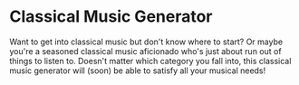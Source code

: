 # Classical Music Generator

Want to get into classical music but don't know where to start? Or maybe you're a seasoned classical music aficionado who's just about run out of things to listen to. Doesn't matter which category you fall into, this classical music generator will (soon) be able to satisfy all your musical needs!
